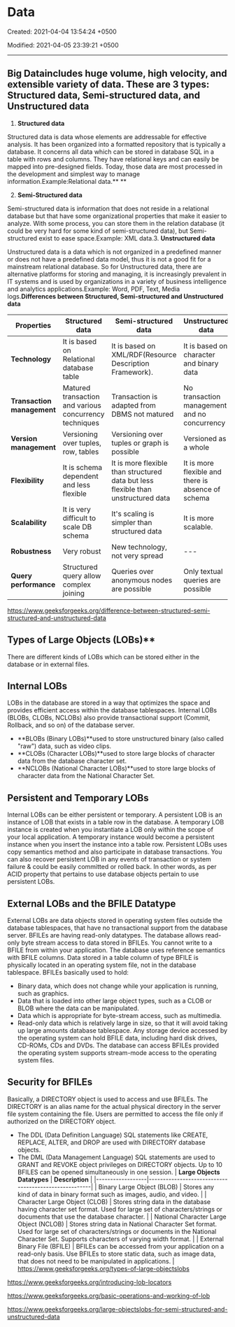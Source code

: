 # Data

Created: 2021-04-04 13:54:24 +0500

Modified: 2021-04-05 23:39:21 +0500

---

## Big Dataincludes huge volume, high velocity, and extensible variety of data. These are 3 types: Structured data, Semi-structured data, and Unstructured data

1. **Structured data**

Structured data is data whose elements are addressable for effective analysis. It has been organized into a formatted repository that is typically a database. It concerns all data which can be stored in database SQL in a table with rows and columns. They have relational keys and can easily be mapped into pre-designed fields. Today, those data are most processed in the development and simplest way to manage information.Example:Relational data.**
**

2. **Semi-Structured data**

Semi-structured data is information that does not reside in a relational database but that have some organizational properties that make it easier to analyze. With some process, you can store them in the relation database (it could be very hard for some kind of semi-structured data), but Semi-structured exist to ease space.Example: XML data.3.  **Unstructured data**

Unstructured data is a data which is not organized in a predefined manner or does not have a predefined data model, thus it is not a good fit for a mainstream relational database. So for Unstructured data, there are alternative platforms for storing and managing, it is increasingly prevalent in IT systems and is used by organizations in a variety of business intelligence and analytics applications.Example: Word, PDF, Text, Media logs.**Differences between Structured, Semi-structured and Unstructured data**

| **Properties**             | **Structured data**                                    | **Semi-structured data**                                                          | **Unstructured data**                              |
|-------------|--------------------|------------------------|-----------------|
| **Technology**             | It is based on Relational database table               | It is based on XML/RDF(Resource Description Framework).                           | It is based on character and binary data           |
| **Transaction management** | Matured transaction and various concurrency techniques | Transaction is adapted from DBMS not matured                                      | No transaction management and no concurrency       |
| **Version management**     | Versioning over tuples, row, tables                      | Versioning over tuples or graph is possible                                       | Versioned as a whole                               |
| **Flexibility**            | It is schema dependent and less flexible               | It is more flexible than structured data but less flexible than unstructured data | It is more flexible and there is absence of schema |
| **Scalability**            | It is very difficult to scale DB schema                | It's scaling is simpler than structured data                                      | It is more scalable.                               |
| **Robustness**             | Very robust                                            | New technology, not very spread                                                   | ---                                                |
| **Query performance**      | Structured query allow complex joining                | Queries over anonymous nodes are possible                                         | Only textual queries are possible                  |
<https://www.geeksforgeeks.org/difference-between-structured-semi-structured-and-unstructured-data>

## Types of Large Objects (LOBs)**

There are different kinds of LOBs which can be stored either in the database or in external files.

## Internal LOBs

LOBs in the database are stored in a way that optimizes the space and provides efficient access within the database tablespaces.
Internal LOBs (BLOBs, CLOBs, NCLOBs) also provide transactional support (Commit, Rollback, and so on) of the database server.

- **BLOBs (Binary LOBs)**used to store unstructured binary (also called "raw") data, such as video clips.
- **CLOBs (Character LOBs)**used to store large blocks of character data from the database character set.
- **NCLOBs (National Character LOBs)**used to store large blocks of character data from the National Character Set.

## Persistent and Temporary LOBs

Internal LOBs can be either persistent or temporary. A persistent LOB is an instance of LOB that exists in a table row in the database. A temporary LOB instance is created when you instantiate a LOB only within the scope of your local application.
A temporary instance would become a persistent instance when you insert the instance into a table row.
Persistent LOBs uses copy semantics method and also participate in database transactions. You can also recover persistent LOB in any events of transaction or system failure & could be easily committed or rolled back. In other words, as per ACID property that pertains to use database objects pertain to use persistent LOBs.

## External LOBs and the BFILE Datatype

External LOBs are data objects stored in operating system files outside the database tablespaces, that have no transactional support from the database server.
BFILEs are having read-only datatypes. The database allows read-only byte stream access to data stored in BFILEs. You cannot write to a BFILE from within your application.
The database uses reference semantics with BFILE columns. Data stored in a table column of type BFILE is physically located in an operating system file, not in the database tablespace.
BFILEs basically used to hold:

- Binary data, which does not change while your application is running, such as graphics.
- Data that is loaded into other large object types, such as a CLOB or BLOB where the data can be manipulated.
- Data which is appropriate for byte-stream access, such as multimedia.
- Read-only data which is relatively large in size, so that it will avoid taking up large amounts database tablespace.
Any storage device accessed by the operating system can hold BFILE data, including hard disk drives, CD-ROMs, CDs and DVDs. The database can access BFILEs provided the operating system supports stream-mode access to the operating system files.

## Security for BFILEs

Basically, a DIRECTORY object is used to access and use BFILEs. The DIRECTORY is an alias name for the actual physical directory in the server file system containing the file. Users are permitted to access the file only if authorized on the DIRECTORY object.

- The DDL (Data Definition Language) SQL statements like CREATE, REPLACE, ALTER, and DROP are used with DIRECTORY database objects.
- The DML (Data Management Language) SQL statements are used to GRANT and REVOKE object privileges on DIRECTORY objects.
Up to 10 BFILES can be opened simultaneously in one session.
| **Large Objects Datatypes**             | **Description**                                                                                                                                                                        |
|------------------|------------------------------------------------------|
| Binary Large Object (BLOB)              | Stores any kind of data in binary format such as images, audio, and video.                                                                                                             |
| Character Large Object (CLOB)           | Stores string data in the database having character set format. Used for large set of characters/strings or documents that use the database character.                                 |
| National Character Large Object (NCLOB) | Stores string data in National Character Set format. Used for large set of characters/strings or documents in the National Character Set. Supports characters of varying width format. |
| External Binary File (BFILE)            | BFILEs can be accessed from your application on a read-only basis. Use BFILEs to store static data, such as image data, that does not need to be manipulated in applications.          |
<https://www.geeksforgeeks.org/types-of-large-objectslobs>

<https://www.geeksforgeeks.org/introducing-lob-locators>

<https://www.geeksforgeeks.org/basic-operations-and-working-of-lob>

<https://www.geeksforgeeks.org/large-objectslobs-for-semi-structured-and-unstructured-data>
